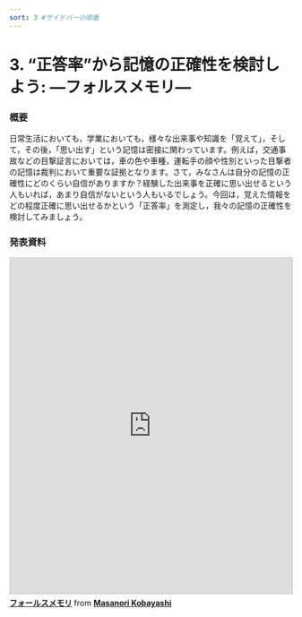 ```yaml
---
sort: 3 #サイドバーの順番
---
```

# 3. “正答率”から記憶の正確性を検討しよう: ―フォルスメモリ―

### 概要
日常生活においても，学業においても，様々な出来事や知識を「覚えて」，そして，その後，「思い出す」という記憶は密接に関わっています。例えば，交通事故などの目撃証言においては，車の色や車種，運転手の顔や性別といった目撃者の記憶は裁判において重要な証拠となります。さて，みなさんは自分の記憶の正確性にどのくらい自信がありますか？経験した出来事を正確に思い出せるという人もいれば，あまり自信がないという人もいるでしょう。今回は，覚えた情報をどの程度正確に思い出せるかという「正答率」を測定し，我々の記憶の正確性を検討してみましょう。

### 発表資料
<iframe src="https://www.slideshare.net/slideshow/embed_code/key/Lv3rMbf2YD63rm" width="859" height="600" frameborder="0" marginwidth="0" marginheight="0" scrolling="no" style="border:1px solid #CCC; border-width:1px; margin-bottom:5px; max-width: 100%;" allowfullscreen> </iframe> <div style="margin-bottom:5px"> <strong> <a href="https://www.slideshare.net/secret/Lv3rMbf2YD63rm" title="フォールスメモリ" target="_blank">フォールスメモリ</a> </strong> from <strong><a href="https://www.slideshare.net/mk1124" target="_blank">Masanori Kobayashi</a></strong> </div>
